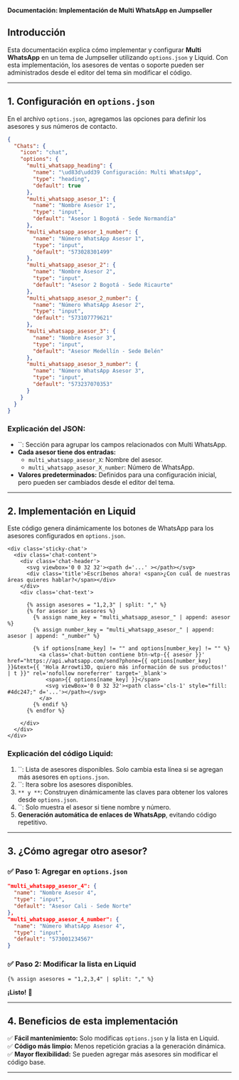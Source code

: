 **Documentación: Implementación de Multi WhatsApp en Jumpseller**

## **Introducción**

Esta documentación explica cómo implementar y configurar **Multi WhatsApp** en un tema de Jumpseller utilizando `options.json` y Liquid. Con esta implementación, los asesores de ventas o soporte pueden ser administrados desde el editor del tema sin modificar el código.

---

## 1. Configuración en `options.json`

En el archivo `options.json`, agregamos las opciones para definir los asesores y sus números de contacto.

```json
{
  "Chats": {
    "icon": "chat",
    "options": {
      "multi_whatsapp_heading": {
        "name": "\ud83d\udd39 Configuración: Multi WhatsApp",
        "type": "heading",
        "default": true
      },
      "multi_whatsapp_asesor_1": {
        "name": "Nombre Asesor 1",
        "type": "input",
        "default": "Asesor 1 Bogotá - Sede Normandía"
      },
      "multi_whatsapp_asesor_1_number": {
        "name": "Número WhatsApp Asesor 1",
        "type": "input",
        "default": "573028301499"
      },
      "multi_whatsapp_asesor_2": {
        "name": "Nombre Asesor 2",
        "type": "input",
        "default": "Asesor 2 Bogotá - Sede Ricaurte"
      },
      "multi_whatsapp_asesor_2_number": {
        "name": "Número WhatsApp Asesor 2",
        "type": "input",
        "default": "573107779621"
      },
      "multi_whatsapp_asesor_3": {
        "name": "Nombre Asesor 3",
        "type": "input",
        "default": "Asesor Medellín - Sede Belén"
      },
      "multi_whatsapp_asesor_3_number": {
        "name": "Número WhatsApp Asesor 3",
        "type": "input",
        "default": "573237070353"
      }
    }
  }
}
```

### **Explicación del JSON:**

- \`\`: Sección para agrupar los campos relacionados con Multi WhatsApp.
- **Cada asesor tiene dos entradas:**
  - `multi_whatsapp_asesor_X`: Nombre del asesor.
  - `multi_whatsapp_asesor_X_number`: Número de WhatsApp.
- **Valores predeterminados:** Definidos para una configuración inicial, pero pueden ser cambiados desde el editor del tema.

---

## **2. Implementación en Liquid**

Este código genera dinámicamente los botones de WhatsApp para los asesores configurados en `options.json`.

```liquid
<div class='sticky-chat'>
  <div class='chat-content'>
    <div class='chat-header'>
      <svg viewbox='0 0 32 32'><path d='...' ></path></svg>
      <div class='title'>Escríbenos ahora! <span>¿Con cuál de nuestras áreas quieres hablar?</span></div>
    </div>
    <div class='chat-text'>
      
      {% assign asesores = "1,2,3" | split: "," %}
      {% for asesor in asesores %}
        {% assign name_key = "multi_whatsapp_asesor_" | append: asesor %}
        {% assign number_key = "multi_whatsapp_asesor_" | append: asesor | append: "_number" %}
        
        {% if options[name_key] != "" and options[number_key] != "" %}
          <a class='chat-button contiene btn-wtp-{{ asesor }}' href="https://api.whatsapp.com/send?phone={{ options[number_key] }}&text={{ 'Hola Arrowti3D, quiero más información de sus productos!' | t }}" rel='nofollow noreferrer' target='_blank'>
            <span>{{ options[name_key] }}</span>
            <svg viewBox='0 0 32 32'><path class='cls-1' style="fill: #4dc247;" d='...'></path></svg>
          </a>
        {% endif %}
      {% endfor %}

    </div>
  </div>
</div>
```

### **Explicación del código Liquid:**

1. \`\`: Lista de asesores disponibles. Solo cambia esta línea si se agregan más asesores en `options.json`.
2. \`\`: Itera sobre los asesores disponibles.
3. `** y **`: Construyen dinámicamente las claves para obtener los valores desde `options.json`.
4. \`\`: Solo muestra el asesor si tiene nombre y número.
5. **Generación automática de enlaces de WhatsApp**, evitando código repetitivo.

---

## **3. ¿Cómo agregar otro asesor?**

### ✅ Paso 1: Agregar en `options.json`

```json
"multi_whatsapp_asesor_4": {
  "name": "Nombre Asesor 4",
  "type": "input",
  "default": "Asesor Cali - Sede Norte"
},
"multi_whatsapp_asesor_4_number": {
  "name": "Número WhatsApp Asesor 4",
  "type": "input",
  "default": "573001234567"
}
```

### ✅ **Paso 2: Modificar la lista en Liquid**

```liquid
{% assign asesores = "1,2,3,4" | split: "," %}
```

**¡Listo!** 🎉 

---

## **4. Beneficios de esta implementación**

✅ **Fácil mantenimiento:** Solo modificas `options.json` y la lista en Liquid.\
✅ **Código más limpio:** Menos repetición gracias a la generación dinámica.\
✅ **Mayor flexibilidad:** Se pueden agregar más asesores sin modificar el código base.

---
